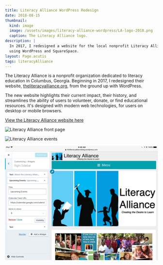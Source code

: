 ```yaml
---
title: Literacy Alliance WordPress Redesign
date: 2018-08-15
thumbnail:
  kind: image
  image: /assets/images/literacy-alliance-wordpress/LA-logo-2018.png
  caption: The Literacy Alliance logo.
description: |
  In 2017, I redesigned a website for the local nonprofit Literacy Alliance
  using WordPress and SquareSpace.
layout: Page.acutis
tags: literacyAlliance
---
```

The Literacy Alliance is a nonprofit organization dedicated to literacy
education in Columbus, Georgia. Beginning in 2017, I redesigned their
website, [theliteracyalliance.org], from the ground up with WordPress.

[theliteracyalliance.org]: https://theliteracyalliance.org/

The new website highlights their current impact, their history, and
streamlines the ability of users to volunteer, donate, or find educational
resources. It's designed with modern web technologies, for users on desktop
or mobile browsers.

<div class="wp-block-button aligncenter"><a class="button-link__link" href="https://theliteracyalliance.org/">View the Literacy Alliance website here</a></div>

![Literacy Alliance front page](/assets/images/literacy-alliance-wordpress/LA-front-page.jpeg)

![Literacy Alliance events](/assets/images/literacy-alliance-wordpress/LA-events.jpeg)

![Editing the Literacy Alliance website](/assets/images/literacy-alliance-wordpress/LA-editor.jpeg)
